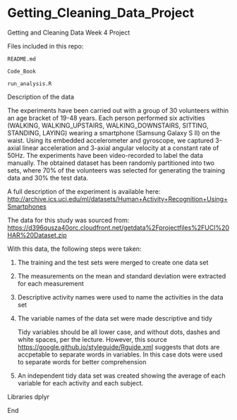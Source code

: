 # Getting_Cleaning_Data_Project
Getting and Cleaning Data Week 4 Project

Files included in this repo:

    README.md
  
    Code_Book
  
    run_analysis.R

Description of the data

  The experiments have been carried out with a group of 30 volunteers within an age bracket of 19-48 years. Each person performed six   activities (WALKING, WALKING_UPSTAIRS, WALKING_DOWNSTAIRS, SITTING, STANDING, LAYING) wearing a smartphone (Samsung Galaxy S II) on the waist. Using its embedded accelerometer and gyroscope, we captured 3-axial linear acceleration and 3-axial angular velocity at a constant rate of 50Hz. The experiments have been video-recorded to label the data manually. The obtained dataset has been randomly partitioned into two sets, where 70% of the volunteers was selected for generating the training data and 30% the test data. 

A full description of the experiment is available here: 
    http://archive.ics.uci.edu/ml/datasets/Human+Activity+Recognition+Using+Smartphones

The data for this study was sourced from:
    https://d396qusza40orc.cloudfront.net/getdata%2Fprojectfiles%2FUCI%20HAR%20Dataset.zip

With this data, the following steps were taken:
  1. The training and the test sets were merged to create one data set
  2. The measurements on the mean and standard deviation were extracted for each measurement
  3. Descriptive activity names were used to name the activities in the data set  
  4. The variable names of the data set were made descriptive and tidy
      
      Tidy variables should be all lower case, and without dots, dashes and white spaces, per the lecture.
      However, this source https://google.github.io/styleguide/Rguide.xml suggests that dots are 
      accpetable to separate words in variables.
      In this case dots were used to separate words for better comprehension
      
  5. An independent tidy data set was created showing the average of each variable for each activity and each subject.


Libraries
    dplyr

End

